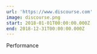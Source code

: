 ```yaml
---
url: 'https://www.discourse.com'
image: discourse.png
start: 2018-01-01T00:00:00.000Z
end: 2018-12-31T00:00:00.000Z
---
```

Performance